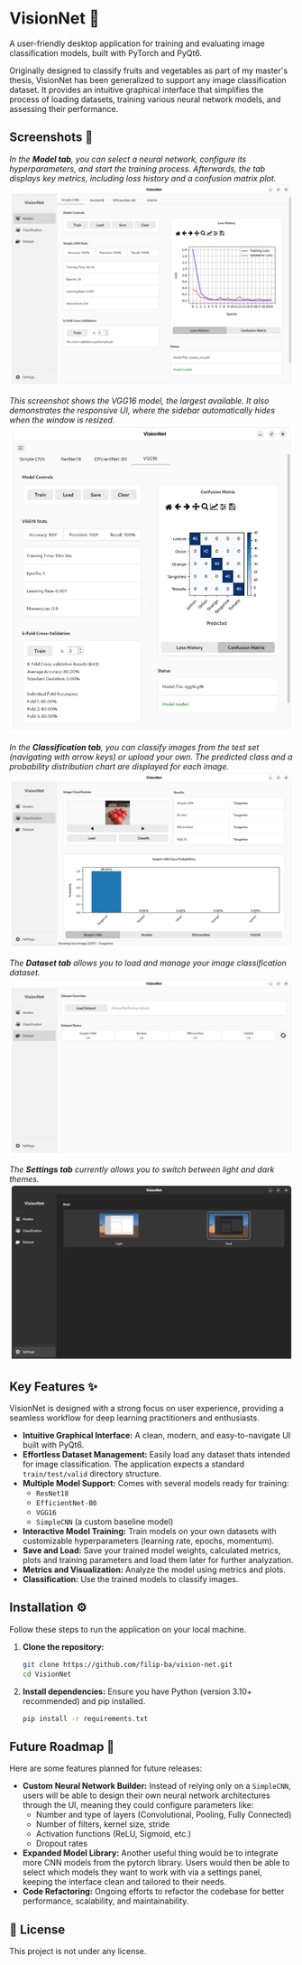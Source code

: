 # VisionNet 🧠

A user-friendly desktop application for training and evaluating image classification models, built with PyTorch and PyQt6.

Originally designed to classify fruits and vegetables as part of my master's thesis, VisionNet has been generalized to support any image classification dataset. It provides an intuitive graphical interface that simplifies the process of loading datasets, training various neural network models, and assessing their performance.


## Screenshots 📸 

*In the **Model tab**, you can select a neural network, configure its hyperparameters, and start the training process. Afterwards, the tab displays key metrics, including loss history and a confusion matrix plot.*
![Model Tab - Simple CNN](./assets/images/models-tab-simple-cnn.png)

*This screenshot shows the VGG16 model, the largest available. It also demonstrates the responsive UI, where the sidebar automatically hides when the window is resized.*
![Model Tab - VGG16](./assets/images/models-tab-vgg16.png)

*In the **Classification tab**, you can classify images from the test set (navigating with arrow keys) or upload your own. The predicted class and a probability distribution chart are displayed for each image.*
![Classification Tab](./assets/images/classification-tab.png)

*The **Dataset tab** allows you to load and manage your image classification dataset.*
![Dataset Tab](./assets/images/dataset-tab.png)

*The **Settings tab** currently allows you to switch between light and dark themes.*
![Settings Tab](./assets/images/settings-tab.png)


## Key Features ✨

VisionNet is designed with a strong focus on user experience, providing a seamless workflow for deep learning practitioners and enthusiasts.

*   **Intuitive Graphical Interface:** A clean, modern, and easy-to-navigate UI built with PyQt6.
*   **Effortless Dataset Management:** Easily load any dataset thats intended for image classification. The application expects a standard `train/test/valid` directory structure.
*   **Multiple Model Support:** Comes with several models ready for training:
    *   `ResNet18`
    *   `EfficientNet-B0`
    *   `VGG16`
    *   `SimpleCNN` (a custom baseline model)
*   **Interactive Model Training:** Train models on your own datasets with customizable hyperparameters (learning rate, epochs, momentum).
*   **Save and Load:** Save your trained model weights, calculated metrics, plots and training parameters and load them later for further analyzation.
*   **Metrics and Visualization:** Analyze the model using metrics and plots.
*   **Classification:** Use the trained models to classify images.


## Installation ⚙️

Follow these steps to run the application on your local machine.

1.  **Clone the repository:**
    ```bash
    git clone https://github.com/filip-ba/vision-net.git
    cd VisionNet
    ```

2.  **Install dependencies:**
    Ensure you have Python (version 3.10+ recommended) and pip installed.
    ```bash
    pip install -r requirements.txt
    ```

## Future Roadmap 🔮

Here are some features planned for future releases:

*   **Custom Neural Network Builder:** Instead of relying only on a `SimpleCNN`, users will be able to design their own neural network architectures through the UI, meaning they could configure parameters like:
    *   Number and type of layers (Convolutional, Pooling, Fully Connected)
    *   Number of filters, kernel size, stride
    *   Activation functions (ReLU, Sigmoid, etc.)
    *   Dropout rates
*   **Expanded Model Library:** Another useful thing would be to integrate more CNN models from the pytorch library. Users would then be able to select which models they want to work with via a settings panel, keeping the interface clean and tailored to their needs.
*   **Code Refactoring:** Ongoing efforts to refactor the codebase for better performance, scalability, and maintainability.

## 📝 License

This project is not under any license.